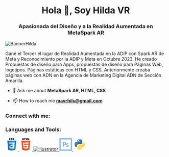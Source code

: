 <h1 align="center">Hola 👋, Soy Hilda VR</h1>
<h3 align="center">Apasionada del Diseño y a la Realidad Aumentada en MetaSpark AR</h3>

![BannerHilda](https://github.com/HilssGit/HilssGit/assets/148596731/6df71dac-4272-4295-ad8a-f9ba74de7fb9)

<p>Gané el Tercer el lugar de Realidad Aumentada en la ADIP con Spark AR de Meta y Reconocimiento por la ADIP y Meta en Octubre 2023. He creado Propuestas de diseño para Apps, propuestas de diseño para Páginas Web, logotipos. Páginas estáticas con HTML y CSS.
Anteriormente creaba páginas web con ADN en la Agencia de Marketing Digital ADN de Sección Amarilla.</p>

- 💬 Ask me about **MetaSpark AR, HTML, CSS**

- 📫 How to reach me **mavrhils@gmail.com**


<h3 align="left">Connect with me:</h3>
<p align="left">

</p>

<h3 align="left">Languages and Tools:</h3>
<p align="left"> <a href="https://www.w3schools.com/css/" target="_blank" rel="noreferrer"> <img src="https://raw.githubusercontent.com/devicons/devicon/master/icons/css3/css3-original-wordmark.svg" alt="css3" width="40" height="40"/> </a> <a href="https://www.w3.org/html/" target="_blank" rel="noreferrer"> <img src="https://raw.githubusercontent.com/devicons/devicon/master/icons/html5/html5-original-wordmark.svg" alt="html5" width="40" height="40"/> </a> <a href="https://www.adobe.com/in/products/illustrator.html" target="_blank" rel="noreferrer"> <img src="https://www.vectorlogo.zone/logos/adobe_illustrator/adobe_illustrator-icon.svg" alt="illustrator" width="40" height="40"/> </a> <a href="https://www.photoshop.com/en" target="_blank" rel="noreferrer"> <img src="https://raw.githubusercontent.com/devicons/devicon/master/icons/photoshop/photoshop-line.svg" alt="photoshop" width="40" height="40"/> </a> <a href="https://www.python.org" target="_blank" rel="noreferrer"> <img src="https://raw.githubusercontent.com/devicons/devicon/master/icons/python/python-original.svg" alt="python" width="40" height="40"/> </a> </p>
